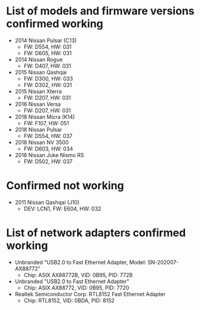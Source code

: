 # List of models and firmware versions confirmed working

- 2014 Nissan Pulsar (C13)
  - FW: D554, HW: 031
  - FW: D605, HW: 031
- 2014 Nissan Rogue
  - FW: D407, HW: 031
- 2015 Nissan Qashqai
  - FW: D300, HW: 033
  - FW: D302, HW: 031
- 2015 Nissan Xterra
  - FW: D207, HW: 031
- 2016 Nissan Versa
  - FW: D207, HW: 031
- 2018 Nissan Micra (K14)
  - FW: F107, HW: 051
- 2018 Nissan Pulsar
  - FW: D554, HW: 037
- 2018 Nissan NV 3500
  - FW: D603, HW: 034
- 2018 Nissan Juke Nismo RS
  - FW: D502, HW: 037

# Confirmed not working

- 2011 Nissan Qashqai (J10)
  - DEV: LCN1, FW: E604, HW: 032


# List of network adapters confirmed working

- Unbranded "USB2.0 to Fast Ethernet Adapter, Model: SN-202007-AX88772"
  - Chip: ASIX AX88772B, VID: 0B95, PID: 772B
- Unbranded "USB2.0 to Fast Ethernet Adapter"
  - Chip: ASIX AX88772, VID: 0B95, PID: 7720
- Realtek Semiconductor Corp. RTL8152 Fast Ethernet Adapter
  - Chip: RTL8152, VID: 0BDA, PID: 8152
